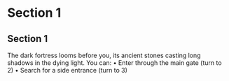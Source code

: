 # Section 1

## Section 1

The dark fortress looms before you, its ancient stones casting long shadows
in the dying light. You can:
• Enter through the main gate (turn to 2)
• Search for a side entrance (turn to 3)